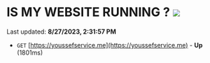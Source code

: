 # IS MY WEBSITE RUNNING ? [![](https://img.shields.io/static/v1?label=Sponsor&message=%E2%9D%A4&logo=GitHub&color=%23fe8e86)](https://github.com/sponsors/<username>)

Last updated: **8/27/2023, 2:31:57 PM**

- `GET` [https://youssefservice.me](https://youssefservice.me) - **Up** (1801ms)
